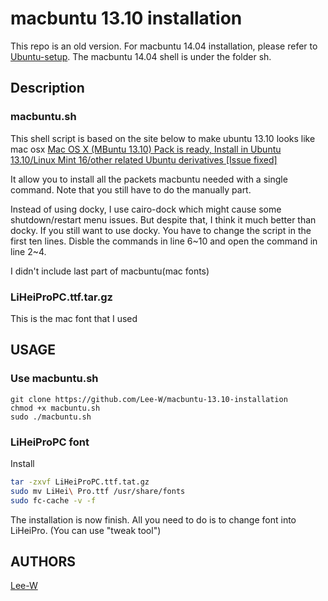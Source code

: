 # macbuntu 13.10  installation
This repo is an old version.
For macbuntu 14.04 installation, please refer to [Ubuntu-setup](https://github.com/Lee-W/Ubuntu-setup).
The macbuntu 14.04 shell is under the folder sh.

## Description

### macbuntu.sh
This shell script is based on the site below to make ubuntu 13.10 looks like mac osx
[Mac OS X (MBuntu 13.10) Pack is ready, Install in Ubuntu 13.10/Linux Mint 16/other related Ubuntu derivatives [Issue fixed]](http://www.noobslab.com/2013/10/mac-os-x-mbuntu-1310-pack-is-ready.html)

It allow you to install all the packets macbuntu needed with a single command. Note that you still have to do the manually part.

Instead of using docky, I use cairo-dock which might cause some shutdown/restart menu issues. But despite that, I think it much better than docky.
If you still want to use docky. You have to change the script in the first ten lines.
Disble the commands in line 6~10 and open the command in line 2~4.

I didn't include last part of macbuntu(mac fonts)

### LiHeiProPC.ttf.tar.gz
This is the mac font that I used

## USAGE
### Use macbuntu.sh

```shell
git clone https://github.com/Lee-W/macbuntu-13.10-installation
chmod +x macbuntu.sh
sudo ./macbuntu.sh
```

### LiHeiProPC font
Install

```sh
tar -zxvf LiHeiProPC.ttf.tat.gz
sudo mv LiHei\ Pro.ttf /usr/share/fonts
sudo fc-cache -v -f
```

The installation is now finish.
All you need to do is to change font into LiHeiPro. \(You can use "tweak tool"\)

## AUTHORS
[Lee-W](https://github.com/Lee-W/)
